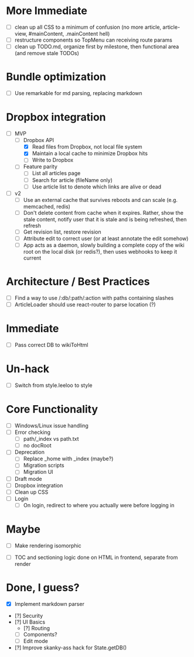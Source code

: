 # More Immediate
+ [ ] clean up all CSS to a minimum of confusion (no more article, article-view, #mainContent, .mainContent hell)
+ [ ] restructure components so TopMenu can receiving route params
+ [ ] clean up TODO.md, organize first by milestone, then functional area (and remove stale TODOs)

# Bundle optimization
+ [ ] Use remarkable for md parsing, replacing markdown

# Dropbox integration
+ [ ] MVP
  + [ ] Dropbox API
    + [x] Read files from Dropbox, not local file system
    + [x] Maintain a local cache to minimize Dropbox hits
    + [ ] Write to Dropbox
  + [ ] Feature parity
    + [ ] List all articles page
    + [ ] Search for article (fileName only)
    + [ ] Use article list to denote which links are alive or dead
+ [ ] v2
  + [ ] Use an external cache that survives reboots and can scale (e.g. memcached, redis)
  + [ ] Don't delete content from cache when it expires. Rather, show the stale content, notify user that it is stale and is being refreshed, then refresh
  + [ ] Get revision list, restore revision
  + [ ] Attribute edit to correct user (or at least annotate the edit somehow)
  + [ ] App acts as a daemon, slowly building a complete copy of the wiki root on the local disk (or redis?), then uses webhooks to keep it current

# Architecture / Best Practices
+ [ ] Find a way to use /:db/:path/:action with paths containing slashes
+ [ ] ArticleLoader should use react-router to parse location (?)

# Immediate
+ [ ] Pass correct DB to wikiToHtml

# Un-hack
+ [ ] Switch from style.leeloo to style

# Core Functionality

+ [ ] Windows/Linux issue handling
+ [ ] Error checking
  + [ ] path/_index vs path.txt
  + [ ] no docRoot
+ [ ] Deprecation
  + [ ] Replace _home with _index (maybe?)
  + [ ] Migration scripts
  + [ ] Migration UI
+ [ ] Draft mode
+ [ ] Dropbox integration
+ [ ] Clean up CSS
+ [ ] Login
  + [ ] On login, redirect to where you actually were before logging in

# Maybe
+ [ ] Make rendering isomorphic
+ [ ] TOC and sectioning logic done on HTML in frontend, separate from render


# Done, I guess?
+ [x] Implement markdown parser
+ [?] Security
+ [?] UI Basics
  + [?] Routing
  + [ ] Components?
  + [ ] Edit mode
+ [?] Improve skanky-ass hack for State.getDB()